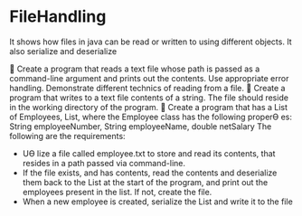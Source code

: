 # FileHandling
It shows how files in java can be read or written to using different objects. It also serialize and deserialize


 Create a program that reads a text file whose path is passed as a command-line argument and 
prints out the contents. Use appropriate error handling. Demonstrate different technics of 
reading from a file. 
 Create a program that writes to a text file contents of a string. The file should reside in the 
working directory of the program. 
 Create a program that has a List of Employees, List<Employee>, where the Employee class has 
the following properƟ es:
String employeeNumber, String employeeName, double netSalary 
The following are the requirements: 
- UƟ lize a file called employee.txt to store and read its contents, that resides in a path passed 
via command-line. 
- If the file exists, and has contents, read the contents and deserialize them back to the List at 
the start of the program, and print out the employees present in the list. If not, create the 
file. 
- When a new employee is created, serialize the List and write it to the file
